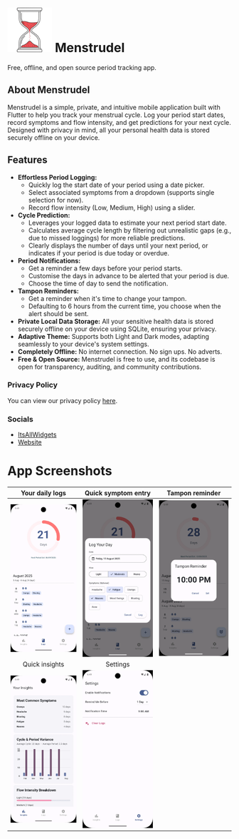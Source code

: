# <img src="icon/Menstrudle_cropped.png" alt="Menstrudel App Icon" width="100"> Menstrudel 

Free, offline, and open source period tracking app.

## About Menstrudel

Menstrudel is a simple, private, and intuitive mobile application built with Flutter to help you track your menstrual cycle. Log your period start dates, record symptoms and flow intensity, and get predictions for your next cycle. Designed with privacy in mind, all your personal health data is stored securely offline on your device.

## Features

* **Effortless Period Logging:**
    * Quickly log the start date of your period using a date picker.
    * Select associated symptoms from a dropdown (supports single selection for now).
    * Record flow intensity (Low, Medium, High) using a slider.
* **Cycle Prediction:**
    * Leverages your logged data to estimate your next period start date.
    * Calculates average cycle length by filtering out unrealistic gaps (e.g., due to missed loggings) for more reliable predictions.
    * Clearly displays the number of days until your next period, or indicates if your period is due today or overdue.
* **Period Notifications:**
    * Get a reminder a few days before your period starts.
    * Customise the days in advance to be alerted that your period is due.
    * Choose the time of day to send the notification.
* **Tampon Reminders:**
    * Get a reminder when it's time to change your tampon.
    * Defaulting to 6 hours from the current time, you choose when the alert should be sent.
* **Private Local Data Storage:** All your sensitive health data is stored securely offline on your device using SQLite, ensuring your privacy.
* **Adaptive Theme:** Supports both Light and Dark modes, adapting seamlessly to your device's system settings.
* **Completely Offline:** No internet connection. No sign ups. No adverts.
* **Free & Open Source:** Menstrudel is free to use, and its codebase is open for transparency, auditing, and community contributions.

### Privacy Policy

You can view our privacy policy [here](/docs/PRIVACY.md).

### Socials

- [ItsAllWidgets](https://itsallwidgets.com/menstrudel)
- [Website](https://menstrudel.app/)

# App Screenshots

| Your daily logs |  Quick symptom entry | Tampon reminder |
| :---: | :---: | :---: |
| ![Log View](docs/screenshots/v2.2.0/android/logs_screen.webp) | ![Symptom Entry Dialog](docs/screenshots/v2.2.0/android/log_day.webp) | ![Symptom Entry Dialog](docs/screenshots/v2.2.0/android/tampon_reminder.webp) |
| Quick insights | Settings |  |
![Insights View](docs/screenshots/v2.2.0/android/insights_screen.webp) | ![Symptom Entry Dialog](docs/screenshots/v2.2.0/android/settings_screen.webp) |  |
